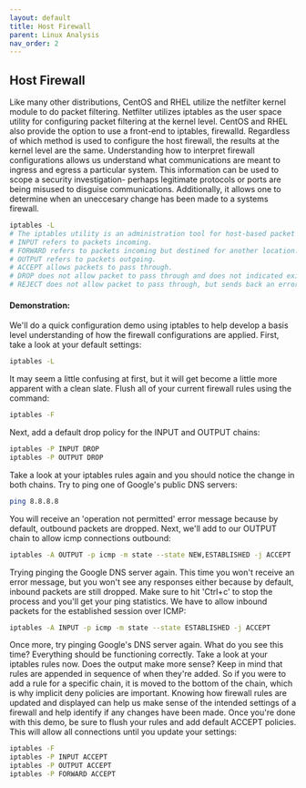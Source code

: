 ```yaml
---
layout: default
title: Host Firewall
parent: Linux Analysis
nav_order: 2
---
```


## Host Firewall
Like many other distributions, CentOS and RHEL utilize the netfilter kernel module to do packet filtering.
Netfilter utilizes iptables as the user space utility for configuring packet filtering at the kernel level.
CentOS and RHEL also provide the option to use a front-end to iptables, firewalld.
Regardless of which method is used to configure the host firewall, the results at the kernel level are the same.
Understanding how to interpret firewall configurations allows us understand what communications are meant to ingress and egress a particular system.
This information can be used to scope a security investigation- perhaps legitimate protocols or ports are being misused to disguise communications.
Additionally, it allows one to determine when an uneccesary change has been made to a systems firewall.
```bash
iptables -L
# The iptables utility is an administration tool for host-based packet filtering. 
# INPUT refers to packets incoming.
# FORWARD refers to packets incoming but destined for another location.
# OUTPUT refers to packets outgoing.
# ACCEPT allows packets to pass through.
# DROP does not allow packet to pass through and does not indicated existence.
# REJECT does not allow packet to pass through, but sends back an error message.
```
  
#### Demonstration:
We'll do a quick configuration demo using iptables to help develop a basis level understanding of how the firewall configurations are applied. First, take a look at your default settings:
```bash
iptables -L
```
It may seem a little confusing at first, but it will get become a little more apparent with a clean slate. Flush all of your current firewall rules using the command:
```bash
iptables -F
```
Next, add a default drop policy for the INPUT and OUTPUT chains:
```bash
iptables -P INPUT DROP
iptables -P OUTPUT DROP
```
Take a look at your iptables rules again and you should notice the change in both chains.
Try to ping one of Google's public DNS servers:
```bash
ping 8.8.8.8
```
You will receive an 'operation not permitted' error message because by default, outbound packets are dropped.
Next, we'll add to our OUTPUT chain to allow icmp connections outbound:
```bash
iptables -A OUTPUT -p icmp -m state --state NEW,ESTABLISHED -j ACCEPT
```
Trying pinging the Google DNS server again. This time you won't receive an error message, but you won't see any responses either because by default, inbound packets are still dropped. Make sure to hit 'Ctrl+c' to stop the process and you'll get your ping statistics. 
We have to allow inbound packets for the established session over ICMP:
```bash
iptables -A INPUT -p icmp -m state --state ESTABLISHED -j ACCEPT
```
Once more, try pinging Google's DNS server again. What do you see this time? Everything should be functioning correctly.
Take a look at your iptables rules now. Does the output make more sense?
Keep in mind that rules are appended in sequence of when they're added. So if you were to add a rule for a specific chain, it is moved to the bottom of the chain, which is why implicit deny policies are important.
Knowing how firewall rules are updated and displayed can help us make sense of the intended settings of a firewall and help identify if any changes have been made. Once you're done with this demo, be sure to flush your rules and add default ACCEPT policies.
This will allow all connections until you update your settings:
```bash
iptables -F
iptables -P INPUT ACCEPT
iptables -P OUTPUT ACCEPT
iptables -P FORWARD ACCEPT
```
